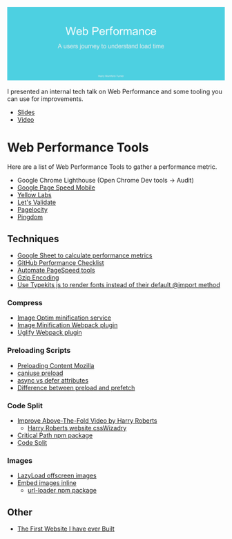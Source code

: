 [![Web Performance - Harry Mumford-Turner](slides.png)](https://www.youtube.com/watch?v=-q7tqlng4wk)

I presented an internal tech talk on Web Performance and some tooling you can use for improvements.

- [Slides](slides.pdf)
- [Video](https://www.youtube.com/watch?v=-q7tqlng4wk)

# Web Performance Tools

Here are a list of Web Performance Tools to gather a performance metric.

- Google Chrome Lighthouse (Open Chrome Dev tools -> Audit)
- [Google Page Speed Mobile](https://developers.google.com/speed/pagespeed/insights/?url=https%3A%2F%2Fwww.scottlogic.com%2F&tab=desktop)
- [Yellow Labs](https://yellowlab.tools/result/f02whn3969)
- [Let's Validate](https://pro.letsvalidate.com/scottlogic.com)
- [Pagelocity](http://pagelocity.com/analyzer?url=https%3A%2F%2Fwww.scottlogic.com%2F)
- [Pingdom](https://tools.pingdom.com/#!/bx6mmT/https://www.scottlogic.com)


## Techniques
- [Google Sheet to calculate performance metrics](https://docs.google.com/spreadsheets/d/1dXH-bXX3gxqqpD1f7rp6ImSOhobsT1gn_GQ2fGZp8UU/edit?ts=59fb61d2#gid=0)
- [GitHub Performance Checklist](https://github.com/antarestupin/performance-checklist)
- [Automate PageSpeed tools](https://developers.google.com/speed/docs/insights/v4/reference/pagespeedapi/runpagespeed)
- [Gzip Encoding](https://developers.google.com/web/fundamentals/performance/optimizing-content-efficiency/optimize-encoding-and-transfer#text-compression-with-gzip)
- [Use Typekits js to render fonts instead of their default @import method](https://typekit.com/kit_setup/kits/gqz5cam?family=lydn&popup=true#async-snippet)

### Compress

- [Image Optim minification service](https://imageoptim.com)
- [Image Minification Webpack plugin](https://www.npmjs.com/package/imagemin-webpack-plugin)
- [Uglify Webpack plugin](https://github.com/webpack-contrib/uglifyjs-webpack-plugin)


### Preloading Scripts

- [Preloading Content Mozilla](https://developer.mozilla.org/en-US/docs/Web/HTML/Preloading_content)
- [caniuse preload](https://caniuse.com/#search=preload)
- [async vs defer attributes](http://www.growingwiththeweb.com/2014/02/async-vs-defer-attributes.html)
- [Difference between preload and prefetch](https://medium.com/reloading/preload-prefetch-and-priorities-in-chrome-776165961bbf)

### Code Split

- [Improve Above-The-Fold Video by Harry Roberts](https://www.youtube.com/watch?v=sKlA7U5ZKVs)
  - [Harry Roberts website cssWizadry](https://csswizardry.com)
- [Critical Path npm package](https://www.npmjs.com/package/critical)
- [Code Split](https://webpack.js.org/guides/code-splitting/)

### Images

- [LazyLoad offscreen images](https://developers.google.com/web/tools/lighthouse/audits/offscreen-images)
- [Embed images inline](https://iamakulov.com/notes/optimize-images-webpack/#1-inline-small-png-jpg-and-gif-images)
  - [url-loader npm package](https://www.npmjs.com/package/url-loader)  

## Other

- [The First Website I have ever Built](https://www.harrymt.com/blog/2017/11/15/my-first-website.html)
